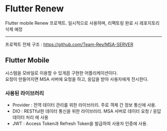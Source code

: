 # Flutter Renew

Flutter mobile Renew 프로젝트. 일시적으로 사용하며, 리팩토링 완료 시 레포지토리 삭제 예정<br/>

<hr>

프로젝트 전체 구조 : <https://github.com/Team-Rev/MSA-SERVER>


## Flutter Mobile
시스템을 모바일로 이용할 수 있게끔 구현한 어플리케이션이다.<br/>
요청이 만들어지면 MSA 서버에 요청을 하고, 응답을 받아 사용자에게 전시한다.

### 사용된 라이브러리
* Provider : 전역 데이터 관리를 위한 라이브러리. 주로 객체 간 정보 통신에 사용.
* DIO : RESTful한 데이터 통신을 위한 라이브러리. MSA 서버로 데이터 요청 / 응답 데이터 처리 에 사용
* JWT : Access Token과 Refresh Token을 발급하여 사용자 인증에 사용.
